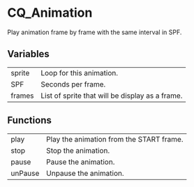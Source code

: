 # CQ_Animation

Play animation frame by frame with the same interval in SPF.

## Variables

<table>
<tr>
<td>sprite</td>
<td>Loop for this animation.</td>
</tr>
<tr>
<td>SPF</td>
<td>Seconds per frame.</td>
</tr>
<tr>
<td>frames</td>
<td>List of sprite that will be display as a frame.</td>
</tr>
</table>

## Functions

<table>
<tr>
<td>play</td>
<td>Play the animation from the START frame.</td>
</tr>
<tr>
<td>stop</td>
<td>Stop the animation.</td>
</tr>
<tr>
<td>pause</td>
<td>Pause the animation.</td>
</tr>
<tr>
<td>unPause</td>
<td>Unpause the animation.</td>
</tr>
</table>
